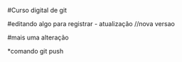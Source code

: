 #Curso digital de git

#editando algo para registrar - atualização  //nova versao

#mais uma alteração

*comando git push